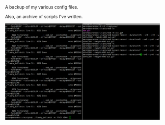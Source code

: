 A backup of my various config files.

Also, an archive of scripts I've written.

![](/scripts/flashy_demo.gif)
